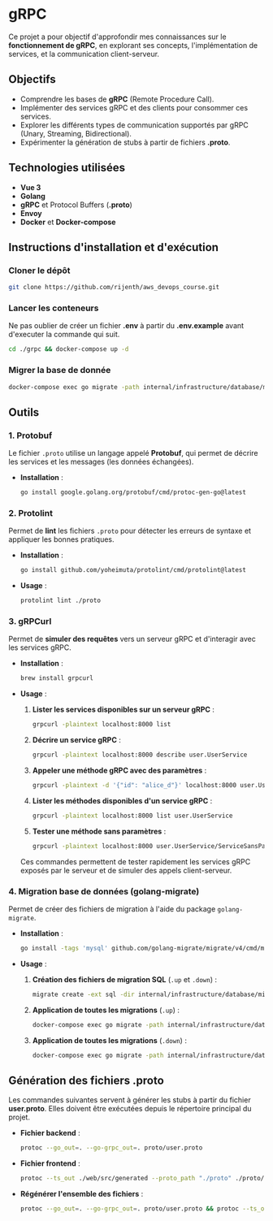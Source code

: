# gRPC

Ce projet a pour objectif d'approfondir mes connaissances sur le **fonctionnement de gRPC**, en explorant ses concepts, l'implémentation de services, et la communication client-serveur.

## Objectifs

- Comprendre les bases de **gRPC** (Remote Procedure Call).
- Implémenter des services gRPC et des clients pour consommer ces services.
- Explorer les différents types de communication supportés par gRPC (Unary, Streaming, Bidirectional).
- Expérimenter la génération de stubs à partir de fichiers **.proto**.

## Technologies utilisées

- **Vue 3**
- **Golang**
- **gRPC** et Protocol Buffers (**.proto**)
- **Envoy**
- **Docker** et **Docker-compose**

## Instructions d'installation et d'exécution

### Cloner le dépôt

```bash
git clone https://github.com/rijenth/aws_devops_course.git
```

### Lancer les conteneurs
Ne pas oublier de créer un fichier **.env** à partir du **.env.example** avant d'executer la commande qui suit.
```bash
cd ./grpc && docker-compose up -d
```

### Migrer la base de donnée
```bash
docker-compose exec go migrate -path internal/infrastructure/database/migrations -database "mysql://root:root@tcp(mysql:3306)/database" up
```

## Outils

### 1. Protobuf

Le fichier `.proto` utilise un langage appelé **Protobuf**, qui permet de décrire les services et les messages (les données échangées).

- **Installation** :
  ```bash
  go install google.golang.org/protobuf/cmd/protoc-gen-go@latest
  ```

### 2. Protolint

Permet de **lint** les fichiers `.proto` pour détecter les erreurs de syntaxe et appliquer les bonnes pratiques.

- **Installation** :
  ```bash
  go install github.com/yoheimuta/protolint/cmd/protolint@latest
  ```

- **Usage** :
  ```bash
  protolint lint ./proto
  ```

### 3. gRPCurl

Permet de **simuler des requêtes** vers un serveur gRPC et d'interagir avec les services gRPC.

- **Installation** :
  ```bash
  brew install grpcurl
  ```

- **Usage** :
  
  1. **Lister les services disponibles sur un serveur gRPC** :
     
     ```bash
     grpcurl -plaintext localhost:8000 list
     ```

  2. **Décrire un service gRPC** :
     
     ```bash
     grpcurl -plaintext localhost:8000 describe user.UserService
     ```

  3. **Appeler une méthode gRPC avec des paramètres** :
     
     ```bash
     grpcurl -plaintext -d '{"id": "alice_d"}' localhost:8000 user.UserService/GetUserByUsername
     ```

  4. **Lister les méthodes disponibles d'un service gRPC** :
     
     ```bash
     grpcurl -plaintext localhost:8000 list user.UserService
     ```

  5. **Tester une méthode sans paramètres** :
     
     ```bash
     grpcurl -plaintext localhost:8000 user.UserService/ServiceSansParametre
     ```

  Ces commandes permettent de tester rapidement les services gRPC exposés par le serveur et de simuler des appels client-serveur.

### 4. Migration base de données (golang-migrate)

Permet de créer des fichiers de migration à l'aide du package `golang-migrate`.

- **Installation** :
  ```bash
  go install -tags 'mysql' github.com/golang-migrate/migrate/v4/cmd/migrate@latest
  ```

- **Usage** :

  1. **Création des fichiers de migration SQL** (`.up` et `.down`) :
     
     ```bash
     migrate create -ext sql -dir internal/infrastructure/database/migrations -seq <nom_de_la_migration>
     ```

  2. **Application de toutes les migrations** (`.up`) :
     
     ```bash
     docker-compose exec go migrate -path internal/infrastructure/database/migrations -database "mysql://root:root@tcp(mysql:3306)/database" up
     ```

  3. **Application de toutes les migrations** (`.down`) :
     
     ```bash
     docker-compose exec go migrate -path internal/infrastructure/database/migrations -database "mysql://root:root@tcp(mysql:3306)/database" down
     ```

## Génération des fichiers .proto

Les commandes suivantes servent à générer les stubs à partir du fichier **user.proto**. Elles doivent être exécutées depuis le répertoire principal du projet.

- **Fichier backend** :
  
  ```bash
  protoc --go_out=. --go-grpc_out=. proto/user.proto
  ```

- **Fichier frontend** :
  
  ```bash
  protoc --ts_out ./web/src/generated --proto_path "./proto" ./proto/user.proto
  ```

- **Régénérer l'ensemble des fichiers** :
  
  ```bash
  protoc --go_out=. --go-grpc_out=. proto/user.proto && protoc --ts_out ./web/src/generated --proto_path "./proto" ./proto/user.proto
  ```

